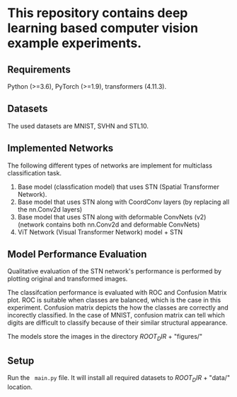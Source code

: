# This repository contains deep learning based computer vision example experiments. 

## Requirements
Python (>=3.6), PyTorch (>=1.9), transformers (4.11.3).

## Datasets
The used datasets are MNIST, SVHN and STL10.

## Implemented Networks
The following different types of networks are implement for multiclass classification task. 
1. Base model (classfication model) that uses STN (Spatial Transformer Network).
2. Base model that uses STN along with CoordConv layers (by replacing all the nn.Conv2d layers)
3. Base model that uses STN along with deformable ConvNets (v2) (network contains both nn.Conv2d and deformable ConvNets)
4. ViT Network (Visual Transformer Network) model + STN 


## Model Performance Evaluation
Qualitative evaluation of the STN network's performance is performed by plotting original and transformed images. 

The classifcation performance is evaluated with ROC and Confusion Matrix plot. 
ROC is suitable when classes are balanced, which is the case in this experiment.
Confusion matrix depicts the how the classes are correctly and incorectly classified.
In the case of MNIST, confusion matrix can tell which digits are difficult to classify because of their similar structural appearance.

The models store the images in the directory $ROOT_DIR$ + "figures/"

## Setup
Run the ``` main.py``` file. 
It will install all required datasets to $ROOT_DIR$ + "data/" location. 
